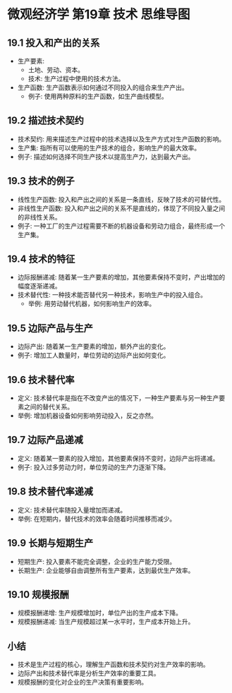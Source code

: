 # 微观经济学 第19章 技术 思维导图

## 19.1 投入和产出的关系
- 生产要素:
  - 土地、劳动、资本。
  - 技术: 生产过程中使用的技术方法。
- 生产函数: 生产函数表示如何通过不同投入的组合来生产产出。
  - 例子: 使用两种原料的生产函数，如生产曲线模型。

## 19.2 描述技术契约
- 技术契约: 用来描述生产过程中的技术选择以及生产方式对生产函数的影响。
- 生产集: 指所有可以使用的生产技术的组合，影响生产的最大效率。
- 例子: 描述如何选择不同生产技术以提高生产力，达到最大产出。

## 19.3 技术的例子
- 线性生产函数: 投入和产出之间的关系是一条直线，反映了技术的可替代性。
- 非线性生产函数: 投入和产出之间的关系不是直线的，体现了不同投入量之间的非线性关系。
- 例子: 一种工厂的生产过程需要不断的机器设备和劳动力组合，最终形成一个生产集。

## 19.4 技术的特征
- 边际报酬递减: 随着某一生产要素的增加，其他要素保持不变时，产出增加的幅度逐渐递减。
- 技术替代性: 一种技术能否替代另一种技术，影响生产中的投入组合。
  - 举例: 用劳动替代机器，如何影响生产的效率。

## 19.5 边际产品与生产
- 边际产出: 随着某一生产要素的增加，额外产出的变化。
- 例子: 增加工人数量时，单位劳动的边际产出如何变化。

## 19.6 技术替代率
- 定义: 技术替代率是指在不改变产出的情况下，一种生产要素与另一种生产要素之间的替代关系。
- 举例: 增加机器设备如何影响劳动投入，反之亦然。

## 19.7 边际产品递减
- 定义: 随着某一要素的投入增加，其他要素保持不变时，边际产出将递减。
- 例子: 投入过多劳动力时，单位劳动的生产力逐渐下降。

## 19.8 技术替代率递减
- 定义: 技术替代率随投入量增加而递减。
- 举例: 在短期内，替代技术的效率会随着时间推移而减少。

## 19.9 长期与短期生产
- 短期生产: 投入要素不能完全调整，企业的生产能力受限。
- 长期生产: 企业能够自由调整所有生产要素，达到最优生产效率。

## 19.10 规模报酬
- 规模报酬递增: 生产规模增加时，单位产出的生产成本下降。
- 规模报酬递减: 当生产规模超过某一水平时，生产成本开始上升。

## 小结
- 技术是生产过程的核心，理解生产函数和技术契约对生产效率的影响。
- 边际产出和技术替代率是分析生产效率的重要工具。
- 规模报酬的变化对企业的生产决策有重要影响。

